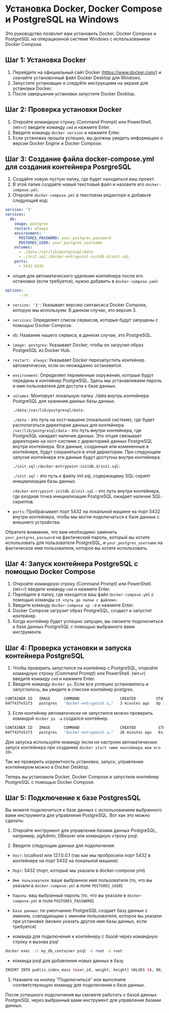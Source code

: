# Установка Docker, Docker Compose и PostgreSQL на Windows

Это руководство позволит вам установить Docker, Docker Compose и PostgreSQL на операционной системе Windows с использованием Docker Compose.

## Шаг 1: Установка Docker

1. Перейдите на официальный сайт Docker (<https://www.docker.com/>) и скачайте установочный файл Docker Desktop для Windows.
2. Запустите установщик и следуйте инструкциям на экране для установки Docker.
3. После завершения установки запустите Docker Desktop.

## Шаг 2: Проверка установки Docker

1. Откройте командную строку (Command Prompt) или PowerShell. (wir+r) введите команду `cmd` и нажмите Enter.
2. Введите команду `docker version` и нажмите Enter.
3. Если установка прошла успешно, вы должны увидеть информацию о версии Docker Engine и Docker Compose.

## Шаг 3: Создание файла docker-compose.yml для создания контейнера PosrgreSQL

1. Создайте новую пустую папку, где будет находиться ваш проект.
2. В этой папке создайте новый текстовый файл и назовите его `docker-compose.yml`.
3. Откройте `docker-compose.yml` в текстовом редакторе и добавьте следующий код:

```yaml
version: '3'
services:
  db:
    image: postgres
    restart: always
    environment:
      POSTGRES_PASSWORD: your_postgres_password
      POSTGRES_USER: your_postgres_username
    volumes:
      - ./data:/var/lib/postgresql/data
      - ./init.sql:/docker-entrypoint-initdb.d/init.sql
    ports:
      - 5432:5432
```

- опция для автоматического удаления контейнера после его остановки (если требуется), нужно добавить в `docker-compose.yaml`

```yaml
options:
      --rm
```

- `version: '3'`: Указывает версию синтаксиса Docker Compose, которую мы используем. В данном случае, это версия 3.

- `services`: Определяет список сервисов, которые будут запущены с помощью Docker Compose.

- `db`: Название нашего сервиса, в данном случае, это PostgreSQL.

- `image: postgres`: Указывает Docker, чтобы он загрузил образ PostgreSQL из Docker Hub.

- `restart: always`: Указывает Docker перезапустить контейнер автоматически, если он неожиданно остановится.

- `environment`: Определяет переменные окружения, которые будут переданы в контейнер PostgreSQL. Здесь мы устанавливаем пароль и имя пользователя для доступа к базе данных.

- `volumes`: Монтирует локальную папку ./data внутрь контейнера PostgreSQL для хранения данных базы данных.

  `./data:/var/lib/postgresql/data:`

  `./data` - это путь на хост-машине (локальной системе), где будет располагаться директория данных для контейнера.
`/var/lib/postgresql/data` - это путь внутри контейнера, где PostgreSQL ожидает наличие данных.
Это опция связывает директорию на хост-системе с директорией данных PostgreSQL внутри контейнера. Все данные, созданные или измененные в контейнере, будут сохраняться в этой директории. При следующем запуске контейнера эти данные будут доступны внутри контейнера.

  `./init.sql:/docker-entrypoint-initdb.d/init.sql:`

  `./init.sql` - это путь к файлу init.sql, содержащему SQL-скрипт инициализации базы данных.

  `/docker-entrypoint-initdb.d/init.sql` - это путь внутри контейнера, где входная точка инициализации PostgreSQL ожидает наличие SQL-скриптов.

- `ports`: Пробрасывает порт 5432 на локальной машине на порт 5432 внутри контейнера, чтобы мы могли подключаться к базе данных с внешнего устройства.

Обратите внимание, что вам необходимо заменить `your_postgres_password` на фактический пароль, который вы хотите использовать для пользователя PostgreSQL, и `your_postgres_username` на фактическое имя пользователя, которое вы хотите использовать.

## Шаг 4: Запуск контейнера PostgreSQL с помощью Docker Compose

1. Откройте командную строку (Command Prompt) или PowerShell. (wir+r) введите команду `cmd` и нажмите Enter.
2. Перейдите в папку, где находится ваш файл `docker-compose.yml` с помощью команды `cd <путь до папки с файлом>`.
3. Введите команду `docker-compose up -d` и нажмите Enter.
4. Docker Compose загрузит образ PostgreSQL, создаст и запустит контейнер.
5. Когда контейнер будет успешно запущен, вы сможете подключиться к базе данных PostgreSQL с помощью выбранного вами инструмента.

## Шаг 4: Проверка установки и запуска контейнера PostgreSQL

1. Чтобы проверить запустился ли контейнер с PostgreSQL, откройте командную строку (Command Prompt) или PowerShell. (wir+r) введите команду `cmd` и нажмите Enter.
2. Введите команду `docker ps`.
Если все успешно установилось и запустилось, вы увидите в списоке контейнер postgres.

```bash
CONTAINER ID   IMAGE      COMMAND                  CREATED         STATUS         PORTS                    NAMES
04ff43fe51f3   postgres   "docker-entrypoint.s…"   3 minutes ago   Up 3 minutes   0.0.0.0:5432->5432/tcp   docker-db-1
```

3. Если контейнер автоматически не запустился можно проверить командой `docker ps -a` создался контейнер.

```bash
CONTAINER ID   IMAGE      COMMAND                  CREATED          STATUS                          PORTS     NAMES
04ff43fe51f3   postgres   "docker-entrypoint.s…"   26 minutes ago   Exited (0) About a minute ago             docker-db-1
```

Для запуска используйте команду (если не настроен автоматических запуск контейнера при создании) `docker start <имя контейнера или его ID>`

Так же проверить корректность установки, запуск, управление контейнером можно в Docker Desktop.

Теперь вы установили Docker, Docker Compose и запустили контейнер PostgreSQL с помощью Docker Compose.

## Шаг 5: Подключение к базе PostgresSQL

Вы можете подключиться к базе данных с использованием выбранного вами инструмента для управления PostgreSQL. Вот как это можно сделать:

1. Откройте инструмент для управления базами данных PostgreSQL, например, pgAdmin, DBeaver или командную строку psql.

2. Введите следующие данные для подключения:

- `Хост`: localhost или 127.0.0.1 (так как мы пробросили порт 5432 в контейнере на порт 5432 на локальной машине)

- `Порт`: 5432 (порт, который мы указали в docker-compose.yml)

- `Имя пользователя`: ваше выбранное имя пользователя (то, что вы указали в `docker-compose.yml` в поле `POSTGRES_USER`)

- `Пароль`: ваш выбранный пароль (то, что вы указали в `docker-compose.yml` в поле `POSTGRES_PASSWORD`)

- `База данных`: по умолчанию PostgreSQL создает базу данных с именем, совпадающим с именем пользователя, которое вы указали при установке (можно указать другое имя базы данных, если требуется)

- команда для подключения к контейнеру с базой через командную строку и вызова psql

```bash
docker exec -it my_db_container psql -U root -d root
```

- команда psql для добавления новых данных в базу

```bash
INSERT INTO public.index_mass (user_id, weight, height) VALUES (4, 80, 178);
```

3. Нажмите на кнопку "Подключиться" или выполните соответствующую команду для подключения к базе данных.

После успешного подключения вы сможете работать с базой данных PostgreSQL через выбранный вами инструмент для управления базами данных.
